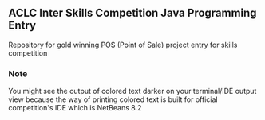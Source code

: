 ## ACLC Inter Skills Competition Java Programming Entry

Repository for gold winning POS (Point of Sale) project entry for skills competition

### Note

You might see the output of colored text darker on your terminal/IDE output view
because the way of printing colored text is built for official competition's IDE
which is NetBeans 8.2
